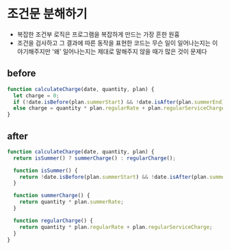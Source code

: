# 조건문 분해하기

- 복잡한 조건부 로직은 프로그램을 복잡하게 만드는 가장 흔한 원흉
- 조건을 검사하고 그 결과에 따른 동작을 표현한 코드는 무슨 일이 일어나는지는 이야기해주지만 '왜' 일어나는지는 제대로 말해주지 않을 때가 많은 것이 문제다

## before

```js
function calculateCharge(date, quantity, plan) {
  let charge = 0;
  if (!date.isBefore(plan.summerStart) && !date.isAfter(plan.summerEnd)) charge = quantity * plan.summerRate;
  else charge = quantity * plan.regularRate + plan.regularServiceCharge;
}
```

## after

```js
function calculateCharge(date, quantity, plan) {
  return isSummer() ? summerCharge() : regularCharge();

  function isSummer() {
    return !date.isBefore(plan.summerStart) && !date.isAfter(plan.summerEnd);
  }

  function summerCharge() {
    return quantity * plan.summerRate;
  }

  function regularCharge() {
    return quantity * plan.regularRate + plan.regularServiceCharge;
  }
}
```
